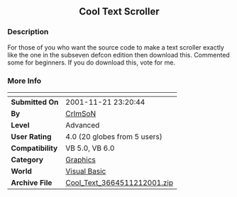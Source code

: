 ﻿<div align="center">

## Cool Text Scroller


</div>

### Description

For those of you who want the source code to make a text scroller exactly like the one in the subseven defcon edition then download this. Commented some for beginners. If you do download this, vote for me.
 
### More Info
 


<span>             |<span>
---                |---
**Submitted On**   |2001-11-21 23:20:44
**By**             |[CrImSoN](https://github.com/Planet-Source-Code/PSCIndex/blob/master/ByAuthor/crimson.md)
**Level**          |Advanced
**User Rating**    |4.0 (20 globes from 5 users)
**Compatibility**  |VB 5\.0, VB 6\.0
**Category**       |[Graphics](https://github.com/Planet-Source-Code/PSCIndex/blob/master/ByCategory/graphics__1-46.md)
**World**          |[Visual Basic](https://github.com/Planet-Source-Code/PSCIndex/blob/master/ByWorld/visual-basic.md)
**Archive File**   |[Cool\_Text\_3664511212001\.zip](https://github.com/Planet-Source-Code/crimson-cool-text-scroller__1-29084/archive/master.zip)








